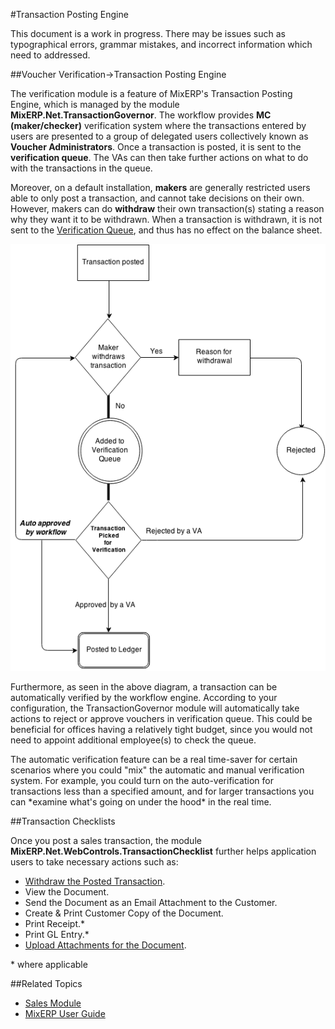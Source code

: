 #Transaction Posting Engine

<div class="alert-box warn radius">
    This document is a work in progress. There may be issues such as typographical errors, 
    grammar mistakes, and incorrect information which need to addressed.
</div>

##Voucher Verification->Transaction Posting Engine

The verification module is a feature of MixERP's Transaction Posting Engine, which is managed by the module **MixERP.Net.TransactionGovernor**.
The workflow provides **MC (maker/checker)** verification system where the transactions entered by users are presented to a group of 
delegated users collectively known as **Voucher Administrators**. Once a transaction is posted, it is sent to the **verification queue**. 
The VAs can then take further actions on what to do with the transactions in the queue.

Moreover, on a default installation, **makers** are generally restricted users able to only post a transaction, and cannot take decisions on
their own. However, makers can do **withdraw** their own transaction(s) stating a reason why they want it to be withdrawn.
When a transaction is withdrawn, it is not sent to the [Verification Queue](verification/queue), and thus has no effect on the balance sheet.

![Verification Workflow](images/verification-workflow.png)

Furthermore, as seen in the above diagram, a transaction can be automatically verified by the workflow engine. According to your configuration,
the TransactionGovernor module will automatically take actions to reject or approve vouchers in verification queue. This could be beneficial for
offices having a relatively tight budget, since you would not need to appoint additional employee(s) to check the queue.

<div class="alert-box secondary radius">
The automatic verification feature can be a real time-saver for certain scenarios where you could "mix" the automatic and manual
verification system. For example, you could turn on the auto-verification for transactions less than a specified amount, and for larger 
transactions you can *examine what's going on under the hood* in the real time.
</div>

##Transaction Checklists

Once you post a sales transaction, the module **MixERP.Net.WebControls.TransactionChecklist** further helps application users to take necessary 
actions such as:

* [Withdraw the Posted Transaction](withdraw-transaction.md).
* View the Document.
* Send the Document as an Email Attachment to the Customer.
* Create & Print Customer Copy of the Document.
* Print Receipt.*
* Print GL Entry.*
* [Upload Attachments for the Document](attachment-manager.md).

<div class="secondary label">
*  where applicable
</div>


##Related Topics
* [Sales Module](../sales/index.md)
* [MixERP User Guide](../index.md)

